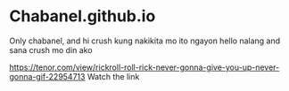 # Chabanel.github.io
Only chabanel, and hi crush
kung nakikita mo ito ngayon
hello nalang and sana crush mo din ako

https://tenor.com/view/rickroll-roll-rick-never-gonna-give-you-up-never-gonna-gif-22954713
Watch the link
